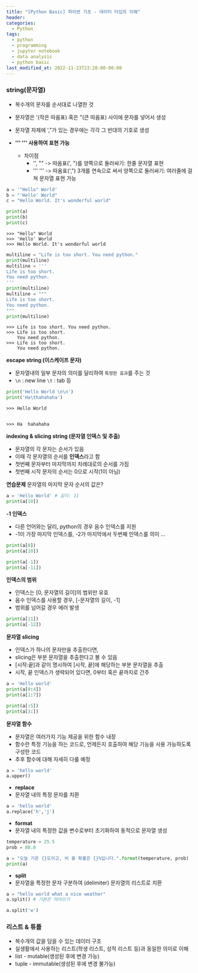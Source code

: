 ```yaml
---
title: "[Python Basic] 파이썬 기초 - 데이터 타입의 이해"
header:
categories:
  - Python
tags:
  - python
  - programming
  - jupyter notebook
  - data analysis
  - python basic
last_modified_at: 2022-11-23T23:28:00-00:00
---
```


### string(문자열)
- 복수개의 문자를 순서대로 나열한 것
- 문자열은 '(작은 따옴표) 혹은 "(큰 따옴표) 사이에 문자를 넣어서 생성
- 문자열 자체에 ',"가 있는 경우에는 각각 그 반대의 기호로 생성
   
- **''' ''' 사용하여 표현 가능**
  + 차이점
    * '', "" -> 따옴표(', ")를 양쪽으로 둘러싸기: 한줄 문자열 표현
    * ''' ''' -> 따옴표(',") 3개를 연속으로 써서 양쪽으로 둘러싸기: 여러줄에 걸쳐 문자열 표현 가능
   
```python
a = '"Hello" World'
b = "'Hello' World"
c = "Hello World. It's wonderful world"

print(a)
print(b)
print(c)
```
```
>>> "Hello" World
>>> 'Hello' World
>>> Hello World. It's wonderful world
```

```python
multiline = "Life is too short. You need python."
print(multiline)
multiline = '''
Life is too short.
You need python.
'''
print(multiline)
multiline = """
Life is too short.
You need python.
"""
print(multiline)
```

```
>>> Life is too short. You need python.
>>> Life is too short.
    You need python.
>>> Life is too short.
    You need python.
```   
   

**escape string (이스케이프 문자)**   
* 문자열내의 일부 문자의 의미를 달리하여 `특정한 효과`를 주는 것
* `\n` : new line `\t` : tab 등   

```python
print('Hello World \n\n')
print('Ha\thahahaha')
```
```
>>> Hello World


>>> Ha	hahahaha
```
         
**indexing & slicing string (문자열 인덱스 및 추출)**
* 문자열의 각 문자는 순서가 있음
* 이때 각 문자열의 순서를 **인덱스**라고 함
* 첫번째 문자부터 마지막까지 차례대로의 순서를 가짐
* 첫번째 시작 문자의 순서는 0으로 시작(1이 아님)
         
   
**연습문제** 문자열의 마지막 문자 순서의 값은?   
```python
a = 'Hello World' # 길이: 11
print(a[10])
```
      
**-1 인덱스**
* 다른 언어와는 달리, python의 경우 음수 인덱스를 지원
* -1이 가장 마지막 인덱스를, -2가 마지막에서 두번째 인덱스를 의미 ...

```python
print(a[0])
print(a[10])

print(a[-1])
print(a[-11])
```   
      
**인덱스의 범위**
* 인덱스는 [0, 문자열의 길이]의 범위만 유효
* 음수 인덱스를 사용할 경우, [-문자열의 길이, -1]
* 범위를 넘어갈 경우 에러 발생
      
```python
print(a[11])
print(a[-12])
```
      
**문자열 slicing**
* 인덱스가 하나의 문자만을 추출한다면,
* slicing은 부분 문자열을 추출한다고 볼 수 있음
* [시작:끝]과 같이 명시하여 [시작, 끝]에 해당하는 부분 문자열을 추출
* 시작, 끝 인덱스가 생략되어 있다면, 0부터 혹은 끝까지로 간주   
```python
a = 'Hello world'
print(a[0:4])
print(a[1:7])

print(a[:5])
print(a[3:])
``` 
      
**문자열 함수** 
* 문자열은 여러가지 기능 제공을 위한 함수 내장
* 함수란 특정 기능을 하는 코드로, 언제든지 호출하여 해당 기능을 사용 가능하도록 구성한 코드
* 추후 함수에 대해 자세히 다룰 예정
```python
a = 'hello world'
a.upper()
```
       
* **replace**
 * 문자열 내의 특정 문자를 치환
    
```python
a = 'hello world'
a.replace('h','j')
```   
      
* **format**
 * 문자열 내의 특정한 값을 변수로부터 초기화하여 동적으로 문자열 생성 
    
```python
temperature = 25.5
prob = 80.0

a = "오늘 기온 {}도이고, 비 올 확률은 {}%입니다.".format(temperature, prob)
print(a)
```

      
* **split**
 * 문자열을 특정한 문자 구분하여 (delimiter) 문자열의 리스트로 치환
   
```python
a = "hello world what a nice weather"
a.split() # 기본은 띄어쓰기
```   
```python
a.split('w')
```

        
### 리스트 & 튜플
* 복수개의 값을 담을 수 있는 데이터 구조
* 실생활에서 사용하는 리스트(학생 리스트, 성적 리스트 등)과 동일한 의미로 이해
* list - mutable(생성된 후에 변경 가능)
* tuple - immutable(생성된 후에 변경 불가능)